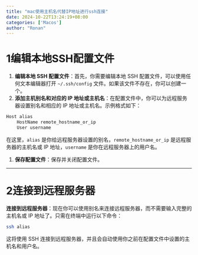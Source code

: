 ```yaml
---
title: "mac使用主机名代替IP地址进行ssh连接"
date: 2024-10-22T13:24:19+08:00
categories: ['Macos']
author: "Ronan"
---
```

# 1编辑本地SSH配置文件

1. **编辑本地 SSH 配置文件**：首先，你需要编辑本地 SSH 配置文件，可以使用任何文本编辑器打开 `~/.ssh/config` 文件。如果该文件不存在，你可以创建一个。
2. **添加主机别名和对应的 IP 地址或主机名**：在配置文件中，你可以为远程服务器设置别名和相应的 IP 地址或主机名。示例格式如下：

```bash
Host alias
    HostName remote_hostname_or_ip
    User username
```

在这里，`alias` 是你给远程服务器设置的别名，`remote_hostname_or_ip` 是远程服务器的主机名或 IP 地址，`username` 是你在远程服务器上的用户名。

1. **保存配置文件**：保存并关闭配置文件。

---

# 2连接到远程服务器

**连接到远程服务器**：现在你可以使用别名来连接远程服务器，而不需要输入完整的主机名或 IP 地址了。只需在终端中运行以下命令：

```zsh
ssh alias
```

这将使用 SSH 连接到远程服务器，并且会自动使用你之前在配置文件中设置的主机名和用户名。